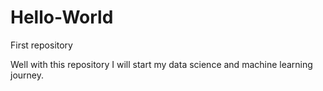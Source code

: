 # Hello-World
First repository 

Well with this repository I will start my data science and machine learning journey.
